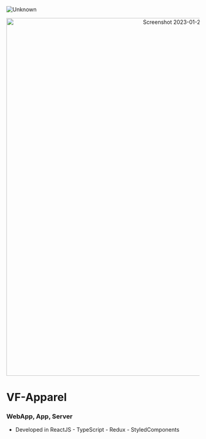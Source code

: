 ![Unknown](https://user-images.githubusercontent.com/51464234/81459336-4dd33d00-9197-11ea-82e0-29d279b57e7e.jpg)

<p align="center"><img width="935" alt="Screenshot 2023-01-23 at 08 55 46" src="https://user-images.githubusercontent.com/51464234/214033845-da746733-1d36-4501-8016-8e4dac454bef.png"></p>


# VF-Apparel
### WebApp, App, Server
- Developed in ReactJS - TypeScript - Redux - StyledComponents





